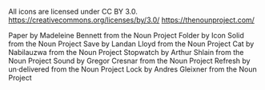 All icons are licensed under CC BY 3.0.
https://creativecommons.org/licenses/by/3.0/
https://thenounproject.com/

Paper by Madeleine Bennett from the Noun Project
Folder by Icon Solid from the Noun Project
Save by Landan Lloyd from the Noun Project
Cat by Nabilauzwa from the Noun Project
Stopwatch by Arthur Shlain from the Noun Project
Sound by Gregor Cresnar from the Noun Project
Refresh by un·delivered from the Noun Project
Lock by Andres Gleixner from the Noun Project
